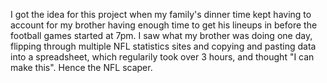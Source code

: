 I got the idea for this project when my family's dinner time kept having
to account for my brother having enough time to get his lineups in before 
the football games started at 7pm. I saw what my brother was doing one day, 
flipping through multiple NFL statistics sites and copying and pasting data
into a spreadsheet, which regularily took over 3 hours, and thought "I can
make this". Hence the NFL scaper.
